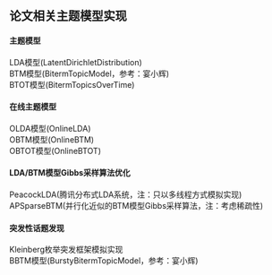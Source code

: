 ## 论文相关主题模型实现
#### 主题模型
LDA模型(LatentDirichletDistribution)  
BTM模型(BitermTopicModel，参考：宴小辉)  
BTOT模型(BitermTopicsOverTime)
#### 在线主题模型
OLDA模型(OnlineLDA)  
OBTM模型(OnlineBTM)  
OBTOT模型(OnlineBTOT)
#### LDA/BTM模型Gibbs采样算法优化
PeacockLDA(腾讯分布式LDA系统，注：只以多线程方式模拟实现)  
APSparseBTM(并行化近似的BTM模型Gibbs采样算法，注：考虑稀疏性)
#### 突发性话题发现
Kleinberg枚举突发框架模拟实现  
BBTM模型(BurstyBitermTopicModel，参考：宴小辉)
